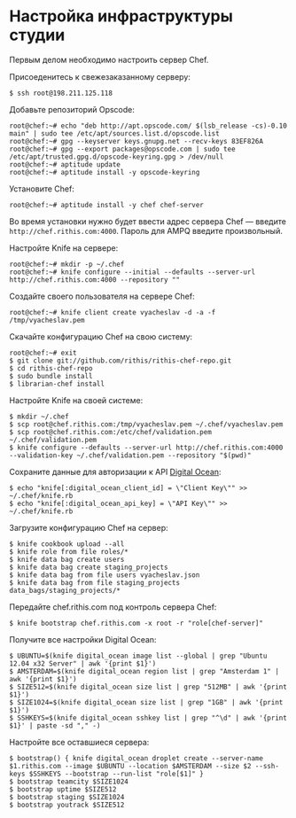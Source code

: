 # Настройка инфраструктуры студии

Первым делом необходимо настроить сервер Chef.

Присоеденитесь к свежезаказанному серверу:

```
$ ssh root@198.211.125.118
```

Добавьте репозиторий Opscode:

```
root@chef:~# echo "deb http://apt.opscode.com/ $(lsb_release -cs)-0.10 main" | sudo tee /etc/apt/sources.list.d/opscode.list
root@chef:~# gpg --keyserver keys.gnupg.net --recv-keys 83EF826A
root@chef:~# gpg --export packages@opscode.com | sudo tee /etc/apt/trusted.gpg.d/opscode-keyring.gpg > /dev/null
root@chef:~# aptitude update
root@chef:~# aptitude install -y opscode-keyring
```

Установите Chef:

```
root@chef:~# aptitude install -y chef chef-server
```

Во время установки нужно будет ввести адрес сервера Chef — введите
`http://chef.rithis.com:4000`. Пароль для AMPQ введите произвольный.

Настройте Knife на сервере:

```
root@chef:~# mkdir -p ~/.chef
root@chef:~# knife configure --initial --defaults --server-url http://chef.rithis.com:4000 --repository ""
```

Создайте своего пользователя на сервере Chef:

```
root@chef:~# knife client create vyacheslav -d -a -f /tmp/vyacheslav.pem
```

Скачайте конфигурацию Chef на свою систему:

```
root@chef:~# exit
$ git clone git://github.com/rithis/rithis-chef-repo.git
$ cd rithis-chef-repo
$ sudo bundle install
$ librarian-chef install
```

Настройте Knife на своей системе:

```
$ mkdir ~/.chef
$ scp root@chef.rithis.com:/tmp/vyacheslav.pem ~/.chef/vyacheslav.pem
$ scp root@chef.rithis.com:/etc/chef/validation.pem ~/.chef/validation.pem
$ knife configure --defaults --server-url http://chef.rithis.com:4000 --validation-key ~/.chef/validation.pem --repository "$(pwd)"
```

Сохраните данные для авторизации к API
[Digital Ocean](https://www.digitalocean.com/api_access):

```
$ echo "knife[:digital_ocean_client_id] = \"Client Key\"" >> ~/.chef/knife.rb
$ echo "knife[:digital_ocean_api_key] = \"API Key\"" >> ~/.chef/knife.rb
```

Загрузите конфигурацию Chef на сервер:

```
$ knife cookbook upload --all
$ knife role from file roles/*
$ knife data bag create users
$ knife data bag create staging_projects
$ knife data bag from file users vyacheslav.json
$ knife data bag from file staging_projects data_bags/staging_projects/*
```

Передайте chef.rithis.com под контроль сервера Chef:

```
$ knife bootstrap chef.rithis.com -x root -r "role[chef-server]"
```

Получите все настройки Digital Ocean:

```
$ UBUNTU=$(knife digital_ocean image list --global | grep "Ubuntu 12.04 x32 Server" | awk '{print $1}')
$ AMSTERDAM=$(knife digital_ocean region list | grep "Amsterdam 1" | awk '{print $1}')
$ SIZE512=$(knife digital_ocean size list | grep "512MB" | awk '{print $1}')
$ SIZE1024=$(knife digital_ocean size list | grep "1GB" | awk '{print $1}')
$ SSHKEYS=$(knife digital_ocean sshkey list | grep "^\d" | awk '{print $1}' | paste -sd "," -)
```

Настройте все оставшиеся сервера:

```
$ bootstrap() { knife digital_ocean droplet create --server-name $1.rithis.com --image $UBUNTU --location $AMSTERDAM --size $2 --ssh-keys $SSHKEYS --bootstrap --run-list "role[$1]" }
$ bootstrap teamcity $SIZE1024
$ bootstrap uptime $SIZE512
$ bootstrap staging $SIZE1024
$ bootstrap youtrack $SIZE512
```
